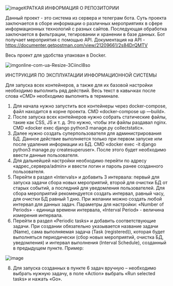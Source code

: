 ![image](https://github.com/user-attachments/assets/0797d3df-2343-4ca0-a155-6e5e6d3bbf10)КРАТКАЯ ИНФОРМАЦИЯ О РЕПОЗИТОРИИ  
  
Данный проект - это система из сервера и телеграм бота. Суть проекта заключается в сборе информации о различных мероприятиях в сфере информационных технологий с разных сайтов. Последующая обработка заключается в фильтрации, тегировании и хранении в базе данных. Бот получает мероприятия с помощью API. 
Документация на API - https://documenter.getpostman.com/view/21209661/2s84DrQMTV
 
Весь проект для удобства упакован в Docker. 


![imgonline-com-ua-Resize-3Ciincl8so](https://user-images.githubusercontent.com/78617414/208722696-a262e19d-607c-4659-a3e7-c557f99f1b55.jpg)

ИНСТРУКЦИЯ ПО ЭКСПЛУАТАЦИИ ИНФОРМАЦИОННОЙ СИСТЕМЫ

Для запуска всех контейнеров, а также для их базовой настройки необходимо выполнить ряд действий. Весь текст в кавычках после слова «CMD» необходимо выполнять в терминале.
1.	Для начала нужно запустить все контейнеры через docker-compose, файл находится в корне проекта. CMD «docker-compose up —build».
2.	После запуска всех контейнеров нужно собрать статические файлы, такие как CSS, JS и т. д. Это нужно, чтобы эти файлы раздавал nginx. CMD «docker exec django python3 manage.py collectstatic».
3.	Далее нужно создать суперпользователя для администрирования БД. Данное действие выполняется только при первом запуске или после удаления информации из БД. CMD «docker exec -it django python3 manage.py createsuperuser». После этого будет необходимо ввести данные пользователя.
4.	Для дальнейшей настройки необходимо перейти по адресу «адрес_сервера/admin» и ввести логин и пароль ранее созданного пользователя. 
5.	Перейти в раздел «Intervals» и добавить 3 интервала: первый для запуска задачи сбора новых мероприятий, второй для очистки БД от старых событий, а последний для уведомления пользователей. Для сбора мероприятий рекомендуется создать интервал, равный часу, для очистки БД равный 1 дню. При желании можно создать любой интервал для данных задач. Параметры для настройки: «Number of Periods» - единица времени интервала, «Interval Period» - величина измерения интервала.
6.	Перейти в раздел «Periodic tasks» и добавить соответствующие задачи. При создании обязательно указывается название задачи (Name), сама выполняемая задача (Task (registered)), которая будет выполняться периодически (сбор новых мероприятий, очистка БД, уведомления) и  интервал выполнения (Interval Schedule), созданный в предыдущем пункте. Пример:

![image](https://github.com/user-attachments/assets/ef8185bf-62f4-484f-a24e-5bd18519eec0)

8.	Для запуска созданных в пункте 6 задач вручную – необходимо выбрать нужную задачу, в поле «Action» выбрать «Run selected tasks» и нажать «Go».
